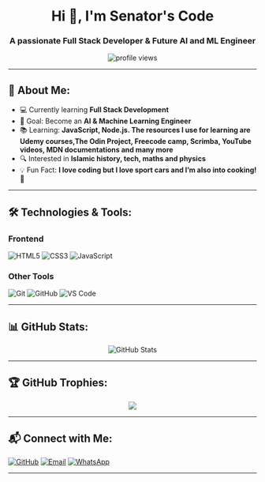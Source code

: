 <h1 align="center">Hi 👋, I'm Senator's Code</h1>
<h3 align="center">A passionate Full Stack Developer & Future AI and ML Engineer</h3>

<p align="center">
  <img src="https://komarev.com/ghpvc/?username=SenatorCode&label=Profile%20Views&color=0e75b6&style=flat" alt="profile views" />
</p>

---

## 🚀 About Me:
- 💻 Currently learning **Full Stack Development**
- 🎯 Goal: Become an **AI & Machine Learning Engineer**
- 📚 Learning: **JavaScript, Node.js. The resources I use for learning are Udemy courses,The Odin Project, Freecode camp, Scrimba, YouTube videos, MDN documentations and many more**
- 🔍 Interested in **Islamic history, tech, maths and physics**
- 💡 Fun Fact: **I love coding but I love sport cars and I’m also into cooking!** 🍲

---

## 🛠️ Technologies & Tools:
### **Frontend**
![HTML5](https://img.shields.io/badge/HTML5-E34F26?style=for-the-badge&logo=html5&logoColor=white)
![CSS3](https://img.shields.io/badge/CSS3-1572B6?style=for-the-badge&logo=css3&logoColor=white)
![JavaScript](https://img.shields.io/badge/JavaScript-F7DF1E?style=for-the-badge&logo=javascript&logoColor=black)

### **Other Tools**
![Git](https://img.shields.io/badge/Git-F05032?style=for-the-badge&logo=git&logoColor=white)
![GitHub](https://img.shields.io/badge/GitHub-181717?style=for-the-badge&logo=github&logoColor=white)
![VS Code](https://img.shields.io/badge/VS%20Code-007ACC?style=for-the-badge&logo=visual-studio-code&logoColor=white)

---

## 📊 GitHub Stats:
<p align="center">
  <img src="https://github-readme-stats.vercel.app/api?username=SenatorCode&show_icons=true&theme=radical" alt="GitHub Stats" />
  <br/>
<!--   <img src="https://github-readme-streak-stats.herokuapp.com/?user=SenatorCode&theme=radical" alt="GitHub Streak" /> -->
</p>

---

## 🏆 GitHub Trophies:
<p align="center">
  <img src="https://github-profile-trophy.vercel.app/?username=SenatorCode&theme=radical&no-frame=true&margin-w=15" />
</p>

---

## 📬 Connect with Me:
<p align="left">
<a href="https://github.com/SenatorCode" target="_blank"><img src="https://img.shields.io/badge/GitHub-181717?style=for-the-badge&logo=github&logoColor=white" alt="GitHub" /></a>
<!-- <a href="https://linkedin.com/in/your-link" target="_blank"><img src="https://img.shields.io/badge/LinkedIn-0077B5?style=for-the-badge&logo=linkedin&logoColor=white" alt="LinkedIn" /></a> -->
<a href="mailto:folamideibikunle@gmail.com"><img src="https://img.shields.io/badge/Email-D14836?style=for-the-badge&logo=gmail&logoColor=white" alt="Email" /></a>
  <a href="https://wa.me/+2349038749493" target="_blank">
  <img src="https://img.shields.io/badge/WhatsApp-25D366?style=for-the-badge&logo=whatsapp&logoColor=white" alt="WhatsApp" />
</a>

</p>

---
